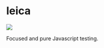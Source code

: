 # leica

![](http://f.cl.ly/items/211f3o3p2W0H0v3J2n0Z/tumblr_lcib99n9qG1qdbf5lo1_1280.jpg)

Focused and pure Javascript testing.